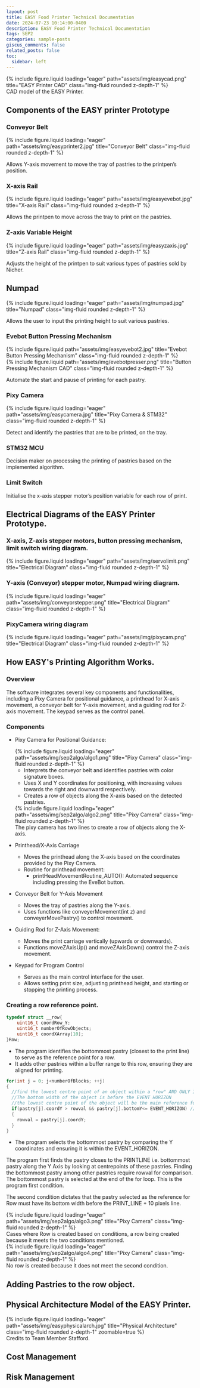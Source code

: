 ```yaml
---
layout: post
title: EASY Food Printer Technical Documentation
date: 2024-07-23 10:14:00-0400
description: EASY Food Printer Technical Documentation
tags: SEP2
categories: sample-posts
giscus_comments: false
related_posts: false
toc:
  sidebar: left
---
```


<!-- CAD Drawing of EASY Printer -->
<div class="row">
    <div class="col-sm mt-3 mt-md-0">
        {% include figure.liquid loading="eager" path="assets/img/easycad.png" title="EASY Printer CAD" class="img-fluid rounded z-depth-1" %}
    </div>
</div>
<div class="caption">
    CAD model of the EASY Printer.
</div>

<!-- Components of the EASY printer Prototype -->
## Components of the EASY printer Prototype

### Conveyor Belt
<div class="row">
    <div class="col-sm mt-3 mt-md-0">
        {% include figure.liquid loading="eager" path="assets/img/easyprinter2.jpg" title="Conveyor Belt" class="img-fluid rounded z-depth-1" %}
    </div>
</div>

Allows Y-axis movement to move the tray of pastries to the printpen’s position.
### X-axis Rail
<div class="row">
    <div class="col-sm mt-3 mt-md-0">
        {% include figure.liquid loading="eager" path="assets/img/easyevebot.jpg" title="X-axis Rail" class="img-fluid rounded z-depth-1" %}
    </div>
</div>

Allows the printpen to move across the tray to print on the pastries.
### Z-axis Variable Height
<div class="row">
    <div class="col-sm mt-3 mt-md-0">
        {% include figure.liquid loading="eager" path="assets/img/easyzaxis.jpg" title="Z-axis Rail" class="img-fluid rounded z-depth-1" %}
    </div>
</div>

Adjusts the height of the printpen to suit various types of pastries sold by Nicher.

## Numpad
<div class="row">
    <div class="col-sm mt-3 mt-md-0">
        {% include figure.liquid loading="eager" path="assets/img/numpad.jpg" title="Numpad" class="img-fluid rounded z-depth-1" %}
    </div>
</div>

Allows the user to input the printing height to suit various pastries.

### Evebot Button Pressing Mechanism

<div class="row justify-content-sm-center">
    <div class="col-sm-8 mt-3 mt-md-0">
        {% include figure.liquid path="assets/img/easyevebot2.jpg" title="Evebot Button Pressing Mechanism" class="img-fluid rounded z-depth-1" %}
    </div>
    <div class="col-sm-4 mt-3 mt-md-0">
        {% include figure.liquid path="assets/img/evebotpresser.png" title="Button Pressing Mechanism CAD" class="img-fluid rounded z-depth-1" %}
    </div>
</div>

Automate the start and pause of printing for each pastry.
### Pixy Camera
<div class="row">
    <div class="col-sm mt-3 mt-md-0">
        {% include figure.liquid loading="eager" path="assets/img/easycamera.jpg" title="Pixy Camera & STM32" class="img-fluid rounded z-depth-1" %}
    </div>
</div>

Detect and identify the pastries that are to be printed, on the tray.
### STM32 MCU
Decision maker on processing the printing of pastries based on the implemented algorithm.
### Limit Switch
Initialise the x-axis stepper motor’s position variable for each row of print.


<!-- CAD Drawings -->


<!-- Electrical Diagrams -->
## Electrical Diagrams of the EASY Printer Prototype.
### X-axis, Z-axis stepper motors, button pressing mechanism, limit switch wiring diagram.
<div class="row">
    <div class="col-sm mt-3 mt-md-0">
        {% include figure.liquid loading="eager" path="assets/img/servolimit.png" title="Electrical Diagram" class="img-fluid rounded z-depth-1" %}
    </div>
</div>

### Y-axis (Conveyor) stepper motor, Numpad wiring diagram.
<div class="row">
    <div class="col-sm mt-3 mt-md-0">
        {% include figure.liquid loading="eager" path="assets/img/conveyorstepper.png" title="Electrical Diagram" class="img-fluid rounded z-depth-1" %}
    </div>
</div>

### PixyCamera wiring diagram
<div class="row">
    <div class="col-sm mt-3 mt-md-0">
        {% include figure.liquid loading="eager" path="assets/img/pixycam.png" title="Electrical Diagram" class="img-fluid rounded z-depth-1" %}
    </div>
</div>

<!-- Printing Algorithm -->
## How EASY's Printing Algorithm Works.

### Overview
The software integrates several key components and functionalities, including a Pixy Camera for positional guidance, a printhead for X-axis movement, a conveyor belt for Y-axis movement, and a guiding rod for Z-axis movement. The keypad serves as the control panel.

### Components
- Pixy Camera for Positional Guidance:
  <div class="row">
      <div class="col-sm mt-3 mt-md-0">
          {% include figure.liquid loading="eager" path="assets/img/sep2algo/algo1.png" title="Pixy Camera" class="img-fluid rounded z-depth-1" %}
      </div>
  </div>

  - Interprets the conveyor belt and identifies pastries with color signature boxes.
  - Uses X and Y coordinates for positioning, with increasing values towards the right and downward respectively.
  - Creates a row of objects along the X-axis based on the detected pastries.

  <div class="row">
      <div class="col-sm mt-3 mt-md-0">
          {% include figure.liquid loading="eager" path="assets/img/sep2algo/algo2.png" title="Pixy Camera" class="img-fluid rounded z-depth-1" %}
      </div>
  </div>
  <div class="caption">
    The pixy camera has two lines to create a row of objects along the X-axis.
  </div>

- Printhead/X-Axis Carriage
  - Moves the printhead along the X-axis based on the coordinates provided by the Pixy Camera.
  - Routine for printhead movement:
    - printHeadMovementRoutine_AUTO(): Automated sequence including pressing the EveBot button.
 
- Conveyor Belt for Y-Axis Movement
  - Moves the tray of pastries along the Y-axis.
  - Uses functions like conveyerMovement(int z) and conveyerMovePastry() to control movement.

- Guiding Rod for Z-Axis Movement:
  - Moves the print carriage vertically (upwards or downwards).
  - Functions moveZAxisUp() and moveZAxisDown() control the Z-axis movement.

- Keypad for Program Control
  - Serves as the main control interface for the user.
  - Allows setting print size, adjusting printhead height, and starting or stopping the printing process.

### Creating a row reference point.
``` c
typedef struct __row{
	uint16_t coordRow_Y;
	uint16_t numberOfRowObjects;
	uint16_t coordXArray[10];
}Row;
```
- The program identifies the bottommost pastry (closest to the print line) to serve as the reference point for a row.
- It adds other pastries within a buffer range to this row, ensuring they are aligned for printing.

``` c
for(int j = 0; j<numberOfBlocks; ++j)
{
  //find the lowest centre point of an object within a "row" AND ONLY IF
  //The bottom width of the object is before the EVENT HORIZON
  //the lowest centre point of the object will be the main reference for a "row"
  if(pastry[j].coordY > rowval && pastry[j].bottomY<= EVENT_HORIZON) // EVENT_HORIZON is PRINTLINE - 10 pixels (Before PRINTLINE, hence subtract)
  {
    rowval = pastry[j].coordY;
  }
}
```
- The program selects the bottommost pastry by comparing the Y coordinates and ensuring it is within the EVENT_HORIZON.

The program first finds the pastry closes to the PRINTLINE i.e. bottommost pastry along the Y Axis by looking at centrepoints of these pastries. Finding the bottommost pastry among other pastries require rowval for comparison. The bottommost pastry is selected at the end of the for loop. This is the program first condition.

The second condition dictates that the pastry selected as the reference for Row must have its bottom width before the PRINT_LINE + 10 pixels line.

<div class="row">
    <div class="col-sm mt-3 mt-md-0">
        {% include figure.liquid loading="eager" path="assets/img/sep2algo/algo3.png" title="Pixy Camera" class="img-fluid rounded z-depth-1" %}
    </div>
</div>
<div class="caption">
  Cases where Row is created based on conditions, a row being created because it meets the two conditions mentioned.
</div>

<div class="row">
    <div class="col-sm mt-3 mt-md-0">
        {% include figure.liquid loading="eager" path="assets/img/sep2algo/algo4.png" title="Pixy Camera" class="img-fluid rounded z-depth-1" %}
    </div>
</div>
<div class="caption">
  No row is created because it does not meet the second condition.
</div>


## Adding Pastries to the row object.

<!-- Physical Architecture -->
## Physical Architecture Model of the EASY Printer.
<div class="row">
    <div class="col-sm mt-3 mt-md-0">
        {% include figure.liquid loading="eager" path="assets/img/easyphysicalarch.jpg" title="Physical Architecture" class="img-fluid rounded z-depth-1" zoomable=true %}
    </div>
</div>
<div class="caption">
    Credits to Team Member Stafford.
</div>

<!-- Cost Management -->
## Cost Management

<!-- Risk Management -->
## Risk Management

<!-- This post shows how to add a table of contents as a sidebar.

## Adding a Table of Contents

To add a table of contents to a post as a sidebar, simply add

```yml
toc:
  sidebar: left
``` -->

<!-- to the front matter of the post. The table of contents will be automatically generated from the headings in the post. If you wish to display the sidebar to the right, simply change `left` to `right`. -->


<!-- ### Example of Sub-Heading 1

Jean shorts raw denim Vice normcore, art party High Life PBR skateboard stumptown vinyl kitsch. Four loko meh 8-bit, tousled banh mi tilde forage Schlitz dreamcatcher twee 3 wolf moon. Chambray asymmetrical paleo salvia, sartorial umami four loko master cleanse drinking vinegar brunch. <a href="https://www.pinterest.com">Pinterest</a> DIY authentic Schlitz, hoodie Intelligentsia butcher trust fund brunch shabby chic Kickstarter forage flexitarian. Direct trade <a href="https://en.wikipedia.org/wiki/Cold-pressed_juice">cold-pressed</a> meggings stumptown plaid, pop-up taxidermy. Hoodie XOXO fingerstache scenester Echo Park. Plaid ugh Wes Anderson, freegan pug selvage fanny pack leggings pickled food truck DIY irony Banksy.

### Example of another Sub-Heading 1

Jean shorts raw denim Vice normcore, art party High Life PBR skateboard stumptown vinyl kitsch. Four loko meh 8-bit, tousled banh mi tilde forage Schlitz dreamcatcher twee 3 wolf moon. Chambray asymmetrical paleo salvia, sartorial umami four loko master cleanse drinking vinegar brunch. <a href="https://www.pinterest.com">Pinterest</a> DIY authentic Schlitz, hoodie Intelligentsia butcher trust fund brunch shabby chic Kickstarter forage flexitarian. Direct trade <a href="https://en.wikipedia.org/wiki/Cold-pressed_juice">cold-pressed</a> meggings stumptown plaid, pop-up taxidermy. Hoodie XOXO fingerstache scenester Echo Park. Plaid ugh Wes Anderson, freegan pug selvage fanny pack leggings pickled food truck DIY irony Banksy.

## Customizing Your Table of Contents

{:data-toc-text="Customizing"}

If you want to learn more about how to customize the table of contents of your sidebar, you can check the [bootstrap-toc](https://afeld.github.io/bootstrap-toc/) documentation. Notice that you can even customize the text of the heading that will be displayed on the sidebar.

### Example of Sub-Heading 2

Jean shorts raw denim Vice normcore, art party High Life PBR skateboard stumptown vinyl kitsch. Four loko meh 8-bit, tousled banh mi tilde forage Schlitz dreamcatcher twee 3 wolf moon. Chambray asymmetrical paleo salvia, sartorial umami four loko master cleanse drinking vinegar brunch. <a href="https://www.pinterest.com">Pinterest</a> DIY authentic Schlitz, hoodie Intelligentsia butcher trust fund brunch shabby chic Kickstarter forage flexitarian. Direct trade <a href="https://en.wikipedia.org/wiki/Cold-pressed_juice">cold-pressed</a> meggings stumptown plaid, pop-up taxidermy. Hoodie XOXO fingerstache scenester Echo Park. Plaid ugh Wes Anderson, freegan pug selvage fanny pack leggings pickled food truck DIY irony Banksy.

### Example of another Sub-Heading 2

Jean shorts raw denim Vice normcore, art party High Life PBR skateboard stumptown vinyl kitsch. Four loko meh 8-bit, tousled banh mi tilde forage Schlitz dreamcatcher twee 3 wolf moon. Chambray asymmetrical paleo salvia, sartorial umami four loko master cleanse drinking vinegar brunch. <a href="https://www.pinterest.com">Pinterest</a> DIY authentic Schlitz, hoodie Intelligentsia butcher trust fund brunch shabby chic Kickstarter forage flexitarian. Direct trade <a href="https://en.wikipedia.org/wiki/Cold-pressed_juice">cold-pressed</a> meggings stumptown plaid, pop-up taxidermy. Hoodie XOXO fingerstache scenester Echo Park. Plaid ugh Wes Anderson, freegan pug selvage fanny pack leggings pickled food truck DIY irony Banksy. -->
